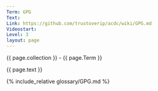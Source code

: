 ```yaml
---
Term: GPG
Text: 
Link: https://github.com/trustoverip/acdc/wiki/GPG.md
Videostart: 
Level: 3
layout: page
---
```


{{ page.collection }} - {{ page.Term }}

   {{ page.text }}

{% include_relative glossary/GPG.md %}
